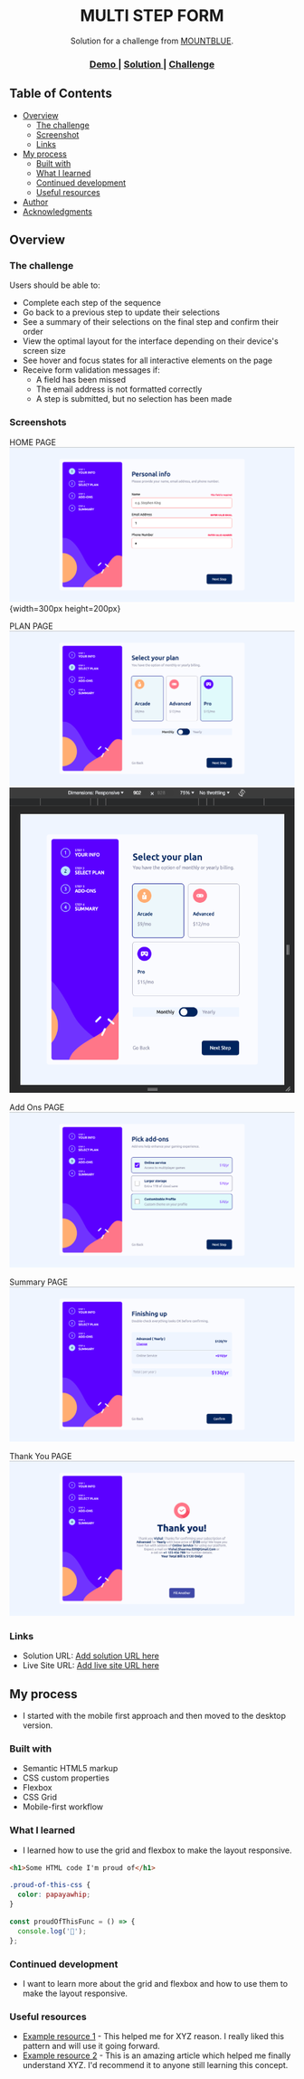 <h1 align="center">MULTI STEP FORM</h1>

<div align="center">
   Solution for a challenge from  <a href="https://www.mountblue.io/" target="_blank">MOUNTBLUE</a>.
</div>

<div align="center">
  <h3>
    <a href="https://multi-step-form-gray-one.vercel.app/">
      Demo
    </a>
    <span> | </span>
    <a href="https://github.com/vishalsharma1777/multi-step-form">
      Solution
    </a>
    <span> | </span>
    <a href="https://gitlab.com/mountblue/js/multi-step-form">
      Challenge
    </a>
  </h3>
</div>

<!-- TABLE OF CONTENTS -->

## Table of Contents

- [Overview](#overview)
  - [The challenge](#the-challenge)
  - [Screenshot](#screenshot)
  - [Links](#links)
- [My process](#my-process)
  - [Built with](#built-with)
  - [What I learned](#what-i-learned)
  - [Continued development](#continued-development)
  - [Useful resources](#useful-resources)
- [Author](#author)
- [Acknowledgments](#acknowledgments)


## Overview

### The challenge

Users should be able to:

- Complete each step of the sequence
- Go back to a previous step to update their selections
- See a summary of their selections on the final step and confirm their order
- View the optimal layout for the interface depending on their device's screen size
- See hover and focus states for all interactive elements on the page
- Receive form validation messages if:
  - A field has been missed
  - The email address is not formatted correctly
  - A step is submitted, but no selection has been made

### Screenshots

HOME PAGE
![home page](./screenshots/homepage.png){width=300px height=200px}


PLAN PAGE
![plan page](./screenshots/planSelcetDesktopMonthly.png)![plan page](./screenshots/planSelcetTablet.png)

Add Ons PAGE
![add ons page](./screenshots/AddOns.png)

Summary PAGE
![summary page](./screenshots/Submarry.png)

Thank You PAGE
![thank you page](./screenshots/thankYou.png)




### Links

- Solution URL: [Add solution URL here](https://your-solution-url.com)
- Live Site URL: [Add live site URL here](https://your-live-site-url.com)

## My process

- I started with the mobile first approach and then moved to the desktop version.
### Built with

- Semantic HTML5 markup
- CSS custom properties
- Flexbox
- CSS Grid
- Mobile-first workflow


### What I learned

- I learned how to use the grid and flexbox to make the layout responsive.

```html
<h1>Some HTML code I'm proud of</h1>
```

```css
.proud-of-this-css {
  color: papayawhip;
}
```

```js
const proudOfThisFunc = () => {
  console.log('🎉');
};
```

### Continued development

- I want to learn more about the grid and flexbox and how to use them to make the layout responsive.

### Useful resources

- [Example resource 1](https://www.example.com) - This helped me for XYZ reason. I really liked this pattern and will use it going forward.
- [Example resource 2](https://www.example.com) - This is an amazing article which helped me finally understand XYZ. I'd recommend it to anyone still learning this concept.

